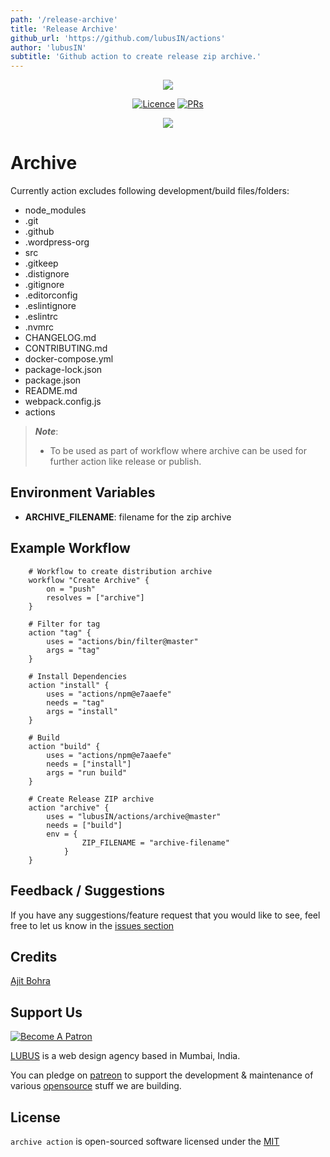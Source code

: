 ```yaml
---
path: '/release-archive'
title: 'Release Archive'
github_url: 'https://github.com/lubusIN/actions'
author: 'lubusIN'
subtitle: 'Github action to create release zip archive.'
---
```


<p align="center">
<img src="https://user-images.githubusercontent.com/1039236/51209746-f6bcaf80-1936-11e9-8d0e-78fb92c06cfd.png" />
</p>

<p align="center">
<a href="https://github.com/lubusIN/actions"><img src="https://img.shields.io/github/license/lubusIN/actions.svg" alt="Licence"></a>
<a href="https://github.com/lubusIN/actions"><img src="https://img.shields.io/badge/PRs-welcome-brightgreen.svg?style=flat-square" alt="PRs"></a>
</p>

<center>
<a href="https://lubus.in/">
<img src="https://user-images.githubusercontent.com/1039236/40877801-3fa8ccf6-66a4-11e8-8f42-19ed4e883ce9.png" />
</a>
</center>

# Archive

Currently action excludes following development/build files/folders:

- node_modules
- .git
- .github
- .wordpress-org
- src
- .gitkeep
- .distignore
- .gitignore
- .editorconfig
- .eslintignore
- .eslintrc
- .nvmrc
- CHANGELOG.md
- CONTRIBUTING.md
- docker-compose.yml
- package-lock.json
- package.json
- README.md
- webpack.config.js
- actions

> _**Note**_:
>
> - To be used as part of workflow where archive can be used for further action like release or publish.

## Environment Variables

- **ARCHIVE_FILENAME**: filename for the zip archive

## Example Workflow

```HCL
    # Workflow to create distribution archive
    workflow "Create Archive" {
        on = "push"
        resolves = ["archive"]
    }

    # Filter for tag
    action "tag" {
        uses = "actions/bin/filter@master"
        args = "tag"
    }

    # Install Dependencies
    action "install" {
        uses = "actions/npm@e7aaefe"
        needs = "tag"
        args = "install"
    }

    # Build
    action "build" {
        uses = "actions/npm@e7aaefe"
        needs = ["install"]
        args = "run build"
    }

    # Create Release ZIP archive
    action "archive" {
        uses = "lubusIN/actions/archive@master"
        needs = ["build"]
        env = {
                ZIP_FILENAME = "archive-filename"
            }
    }
```

## Feedback / Suggestions

If you have any suggestions/feature request that you would like to see, feel free to let us know in the [issues section](https://github.com/lubusIN/actions/issues)

## Credits

[Ajit Bohra](https://twitter.com/ajitbohra)

## Support Us

<a href="https://www.patreon.com/lubus">
<img src="https://c5.patreon.com/external/logo/become_a_patron_button.png" alt="Become A Patron"/>
</a>

[LUBUS](http://lubus.in) is a web design agency based in Mumbai, India.

You can pledge on [patreon](https://www.patreon.com/lubus) to support the development & maintenance of various [opensource](https://github.com/lubusIN/) stuff we are building.

## License

`archive action` is open-sourced software licensed under the [MIT](LICENSE)
